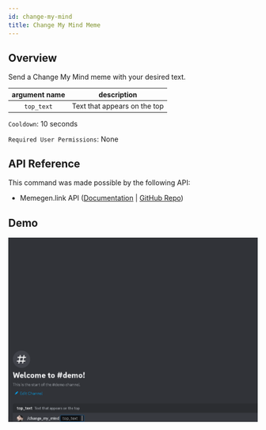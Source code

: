 ```yaml
---
id: change-my-mind
title: Change My Mind Meme
---
```


## Overview

Send a Change My Mind meme with your desired text.

| argument name |         description          |
| :-----------: | :--------------------------: |
|  `top_text`   | Text that appears on the top |

`Cooldown`: 10 seconds

`Required User Permissions`: None

## API Reference

This command was made possible by the following API:

- Memegen.link API ([Documentation](https://memegen.link/) | [GitHub Repo](https://github.com/jacebrowning/memegen))

## Demo

![Change My Mind Meme Command Demo Gif](../../../public/memes/change-my-mind.gif)
